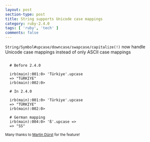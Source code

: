 ```yaml
---
layout: post
section-type: post
title: String supports Unicode case mappings
category: ruby-2.4.0
tags: [ 'ruby', 'tech' ]
comments: false
---
```

<code data-trim class="yaml">String/Symbol#upcase/downcase/swapcase/capitalize(!)</code> now handle Unicode case mappings instead of only ASCII case mappings

<pre><code data-trim class="yaml">
  # Before 2.4.0

  irb(main):001:0> 'Türkiye'.upcase
  => "TüRKIYE"
  irb(main):002:0>

  # In 2.4.0

  irb(main):001:0> 'Türkiye'.upcase
  => "TÜRKIYE"
  irb(main):002:0>

  # German mapping
  irb(main):004:0> 'ß'.upcase =>
  => "SS"
</code></pre>

<small>Many thanks to <a target="_blank" href='https://bugs.ruby-lang.org/issues/10085'>Martin Dürst</a> for the feature!</small>

